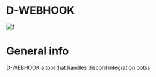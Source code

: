 # D-WEBHOOK
![1](https://user-images.githubusercontent.com/102984360/179405076-c46d8e66-3b27-4888-a996-a4ddd2eecb68.png)
# General info
D-WEBHOOK a tool that handles discord integration botss
